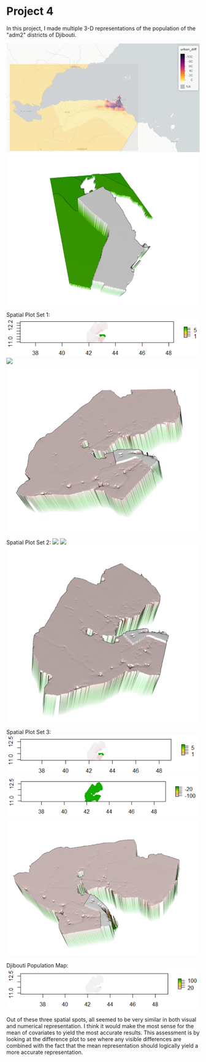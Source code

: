 # Project 4

In this project, I made multiple 3-D representations of the population of the "adm2" districts of Djibouti.   
   
![](project4pic3.PNG)
![](project4pic2.PNG)

Spatial Plot Set 1:
![](project4pic5.PNG)
![](project4pic7.PNG)
![](project4pic8.PNG)

Spatial Plot Set 2:
![](project4pic6.PNG)
![](project4pic7.PNG)
![](project4pic9.PNG)

Spatial Plot Set 3:
![](project4pic12.PNG)
![](project4pic11.PNG)
![](project4pic10.PNG)

Djibouti Population Map:
![](project4pic13.PNG)

Out of these three spatial spots, all seemed to be very similar in both visual and numerical representation. I think it would make the most sense for the mean of covariates to yield the most accurate results. This assessment is by looking at the difference plot to see where any visible differences are combined with the fact that the mean representation should logically yield a more accurate representation.
